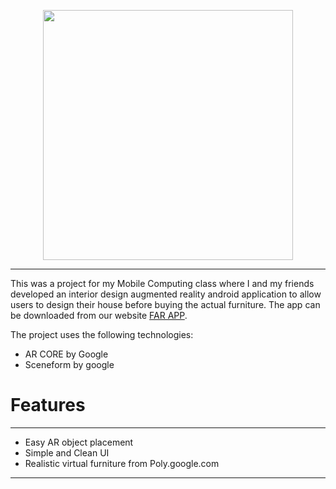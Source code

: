 <p align="center">
  <img  width="400" height="400" src="app/src/main/res/drawable-hdpi/icon_far.png" align="center">
</p>

<hr>

This was a project for my Mobile Computing class where  I  and my friends developed an interior design augmented reality android application to allow users to design their house before buying the actual furniture. The app can be downloaded from our website [FAR APP](https://www.far.helep0d.xyz/). 

The project uses the following technologies:
  - AR CORE by Google
  - Sceneform by google
  
# Features
<hr>

  - Easy AR object placement
  - Simple and Clean UI
  - Realistic virtual furniture from Poly.google.com



<hr>


